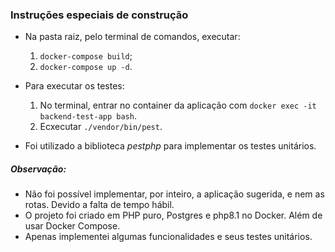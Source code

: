 ### Instruções especiais de construção
- Na pasta raiz, pelo terminal de comandos, executar:
  1. `docker-compose build`;
  2. `docker-compose up -d`.
  
- Para executar os testes:
  1. No terminal, entrar no container da aplicação com `docker exec -it backend-test-app bash`.
  2. Ecxecutar `./vendor/bin/pest`.
  
- Foi utilizado a biblioteca *pestphp* para implementar os testes unitários.

##### **Observação:**
- Não foi possível implementar, por inteiro, a aplicação sugerida, e nem as rotas. Devido a falta de tempo hábil.
- O projeto foi criado em PHP puro, Postgres e php8.1 no Docker. Além de usar Docker Compose.
- Apenas implementei algumas funcionalidades e seus testes unitários.
